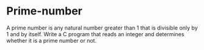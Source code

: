 # Prime-number

 A prime number is any natural number greater than 1 that is divisible only by 1 and by itself. Write a C program that reads an integer and determines whether it is a prime number or not.
